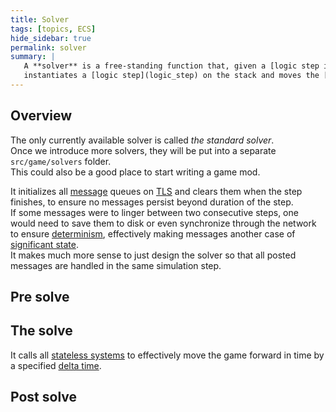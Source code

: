 ```yaml
---
title: Solver
tags: [topics, ECS] 
hide_sidebar: true
permalink: solver
summary: |
   A **solver** is a free-standing function that, given a [logic step input](logic_step#input) and *pre/post solve callbacks*,  
   instantiates a [logic step](logic_step) on the stack and moves the [cosmos](cosmos) forward in time.
---
```


## Overview

The only currently available solver is called *the standard solver*.  
Once we introduce more solvers, they will be put into a separate ``src/game/solvers`` folder.  
This could also be a good place to start writing a game mod.

It initializes all [message](message) queues on [TLS](https://en.wikipedia.org/wiki/Thread-local_storage) and clears them when the step finishes, to ensure no messages persist beyond duration of the step.  
If some messages were to linger between two consecutive steps, one would need to save them to disk or even synchronize through the network to ensure [determinism](determinism), effectively making messages another case of [significant state](significant_state).  
It makes much more sense to just design the solver so that all posted messages are handled in the same simulation step.

## Pre solve

## The solve

It calls all [stateless systems](stateless_system) to effectively move the game forward in time by a specified [delta time](cosmos_clock#fixed-delta).
<!--The *advance* function accepts [entropy](cosmic_entropy) along with a reference to all [logical assets](logical_asset) referenced via ids from inside [significant](#significant), in order to perform a single simulation step.  -->

## Post solve
